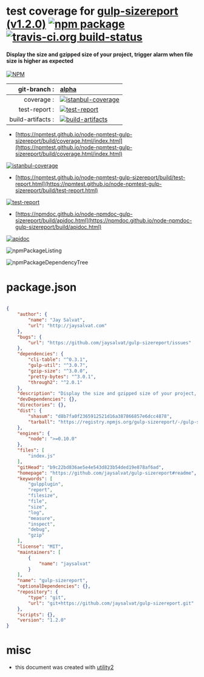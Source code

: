 # test coverage for  [gulp-sizereport (v1.2.0)](https://github.com/jaysalvat/gulp-sizereport#readme)  [![npm package](https://img.shields.io/npm/v/npmtest-gulp-sizereport.svg?style=flat-square)](https://www.npmjs.org/package/npmtest-gulp-sizereport) [![travis-ci.org build-status](https://api.travis-ci.org/npmtest/node-npmtest-gulp-sizereport.svg)](https://travis-ci.org/npmtest/node-npmtest-gulp-sizereport)
#### Display the size and gzipped size of your project, trigger alarm when file size is higher as expected

[![NPM](https://nodei.co/npm/gulp-sizereport.png?downloads=true&downloadRank=true&stars=true)](https://www.npmjs.com/package/gulp-sizereport)

| git-branch : | [alpha](https://github.com/npmtest/node-npmtest-gulp-sizereport/tree/alpha)|
|--:|:--|
| coverage : | [![istanbul-coverage](https://npmtest.github.io/node-npmtest-gulp-sizereport/build/coverage.badge.svg)](https://npmtest.github.io/node-npmtest-gulp-sizereport/build/coverage.html/index.html)|
| test-report : | [![test-report](https://npmtest.github.io/node-npmtest-gulp-sizereport/build/test-report.badge.svg)](https://npmtest.github.io/node-npmtest-gulp-sizereport/build/test-report.html)|
| build-artifacts : | [![build-artifacts](https://npmtest.github.io/node-npmtest-gulp-sizereport/glyphicons_144_folder_open.png)](https://github.com/npmtest/node-npmtest-gulp-sizereport/tree/gh-pages/build)|

- [https://npmtest.github.io/node-npmtest-gulp-sizereport/build/coverage.html/index.html](https://npmtest.github.io/node-npmtest-gulp-sizereport/build/coverage.html/index.html)

[![istanbul-coverage](https://npmtest.github.io/node-npmtest-gulp-sizereport/build/screenCapture.buildCi.browser.%252Ftmp%252Fbuild%252Fcoverage.lib.html.png)](https://npmtest.github.io/node-npmtest-gulp-sizereport/build/coverage.html/index.html)

- [https://npmtest.github.io/node-npmtest-gulp-sizereport/build/test-report.html](https://npmtest.github.io/node-npmtest-gulp-sizereport/build/test-report.html)

[![test-report](https://npmtest.github.io/node-npmtest-gulp-sizereport/build/screenCapture.buildCi.browser.%252Ftmp%252Fbuild%252Ftest-report.html.png)](https://npmtest.github.io/node-npmtest-gulp-sizereport/build/test-report.html)

- [https://npmdoc.github.io/node-npmdoc-gulp-sizereport/build/apidoc.html](https://npmdoc.github.io/node-npmdoc-gulp-sizereport/build/apidoc.html)

[![apidoc](https://npmdoc.github.io/node-npmdoc-gulp-sizereport/build/screenCapture.buildCi.browser.%252Ftmp%252Fbuild%252Fapidoc.html.png)](https://npmdoc.github.io/node-npmdoc-gulp-sizereport/build/apidoc.html)

![npmPackageListing](https://npmtest.github.io/node-npmtest-gulp-sizereport/build/screenCapture.npmPackageListing.svg)

![npmPackageDependencyTree](https://npmtest.github.io/node-npmtest-gulp-sizereport/build/screenCapture.npmPackageDependencyTree.svg)



# package.json

```json

{
    "author": {
        "name": "Jay Salvat",
        "url": "http://jaysalvat.com"
    },
    "bugs": {
        "url": "https://github.com/jaysalvat/gulp-sizereport/issues"
    },
    "dependencies": {
        "cli-table": "^0.3.1",
        "gulp-util": "^3.0.7",
        "gzip-size": "^3.0.0",
        "pretty-bytes": "^3.0.1",
        "through2": "^2.0.1"
    },
    "description": "Display the size and gzipped size of your project, trigger alarm when file size is higher as expected",
    "devDependencies": {},
    "directories": {},
    "dist": {
        "shasum": "d8b7fa0f2365912521d16a387866857e6dcc4878",
        "tarball": "https://registry.npmjs.org/gulp-sizereport/-/gulp-sizereport-1.2.0.tgz"
    },
    "engines": {
        "node": ">=0.10.0"
    },
    "files": [
        "index.js"
    ],
    "gitHead": "b9c22bd836ae5e4e543d823b54ded19e878af6ad",
    "homepage": "https://github.com/jaysalvat/gulp-sizereport#readme",
    "keywords": [
        "gulpplugin",
        "report",
        "filesize",
        "file",
        "size",
        "log",
        "measure",
        "inspect",
        "debug",
        "gzip"
    ],
    "license": "MIT",
    "maintainers": [
        {
            "name": "jaysalvat"
        }
    ],
    "name": "gulp-sizereport",
    "optionalDependencies": {},
    "repository": {
        "type": "git",
        "url": "git+https://github.com/jaysalvat/gulp-sizereport.git"
    },
    "scripts": {},
    "version": "1.2.0"
}
```



# misc
- this document was created with [utility2](https://github.com/kaizhu256/node-utility2)
